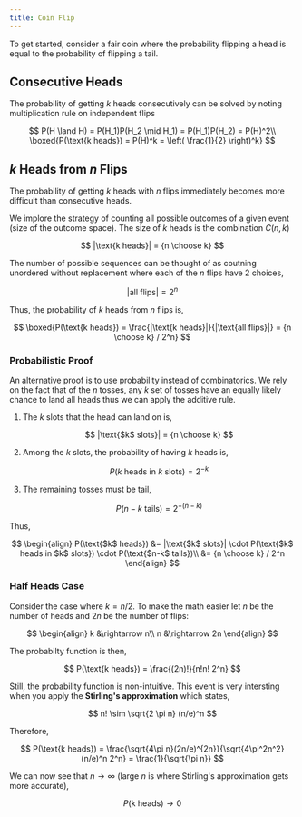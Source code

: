 ```yaml
---
title: Coin Flip
---
```


To get started, consider a fair coin where the probability flipping a head is equal to the probability of flipping a tail.

## Consecutive Heads
The probability of getting $k$ heads consecutively can be solved by noting multiplication rule on independent flips

$$
P(H \land H) = P(H_1)P(H_2 \mid H_1) = P(H_1)P(H_2) = P(H)^2\\
\boxed{P(\text{k heads}) = P(H)^k =  \left( \frac{1}{2} \right)^k}
$$

## $k$ Heads from $n$ Flips
The probability of getting $k$ heads with $n$ flips immediately becomes more difficult than consecutive heads.

We implore the strategy of counting all possible outcomes of a given event (size of the outcome space). The size of $k$ heads is the combination $C(n,k)$

$$
|\text{k heads}| = {n \choose k}
$$

The number of possible sequences can be thought of as coutning unordered without replacement where each of the $n$ flips have 2 choices,

$$
|\text{all flips}| = 2^n
$$

Thus, the probability of $k$ heads from $n$ flips is,

$$
\boxed{P(\text{k heads}) = \frac{|\text{k heads}|}{|\text{all flips}|} = {n \choose k} / 2^n}
$$

### Probabilistic Proof

An alternative proof is to use probability instead of combinatorics. We rely on the fact that of the $n$ tosses, any $k$ set of tosses have an equally likely chance to land all heads thus we can apply the additive rule.

1. The $k$ slots that the head can land on is,

    $$
    |\text{$k$ slots}| = {n \choose k}
    $$

2. Among the $k$ slots, the probability of having $k$ heads is,

    $$
    P(\text{$k$ heads in $k$ slots}) = 2^{-k}
    $$

3. The remaining tosses must be tail,

    $$
    P(\text{$n-k$ tails}) = 2^{-(n-k)}
    $$

Thus,

$$
\begin{align}
P(\text{$k$ heads}) &= |\text{$k$ slots}| \cdot P(\text{$k$ heads in $k$ slots}) \cdot P(\text{$n-k$ tails})\\
&= {n \choose k} / 2^n
\end{align}
$$

### Half Heads Case

Consider the case where $k = n/2$. To make the math easier let $n$ be the number of heads and $2n$ be the number of flips:

$$
\begin{align}
k &\rightarrow n\\
n &\rightarrow 2n
\end{align}
$$

The probabilty function is then,

$$
P(\text{k heads}) = \frac{(2n)!}{n!n! 2^n}
$$

Still, the probability function is non-intuitive. This event is very intersting when you apply the **Stirling's approximation** which states,

$$
n! \sim \sqrt{2 \pi n} (n/e)^n
$$

Therefore,

$$
P(\text{k heads}) = \frac{\sqrt{4\pi n}(2n/e)^{2n}}{\sqrt{4\pi^2n^2}(n/e)^n 2^n} = \frac{1}{\sqrt{\pi n}}
$$

We can now see that $n \rightarrow \infty$ (large $n$ is where Stirling's approximation gets more accurate),

$$
P(\text{k heads}) \rightarrow 0
$$